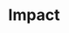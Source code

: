 ---
title: Impact
layout: layouts/projects.html
permalink: "/impacts{% if pagination.pageNumber > 0 %}/{{ pagination.pageNumber }}{% endif %}/index.html"

theme: 8

hero_banner:
  category: "Investment Portfolios"
  title: "We tackle the hardest problems"
  subtitle: "10x targets the timeliest and hardest problems to solve. While we pursue ideas on all topics, we’ve found patterns in innovation since we started in 2015."

return-to-top_text: "Return to top"

read-more-button_text: "Read more"
---